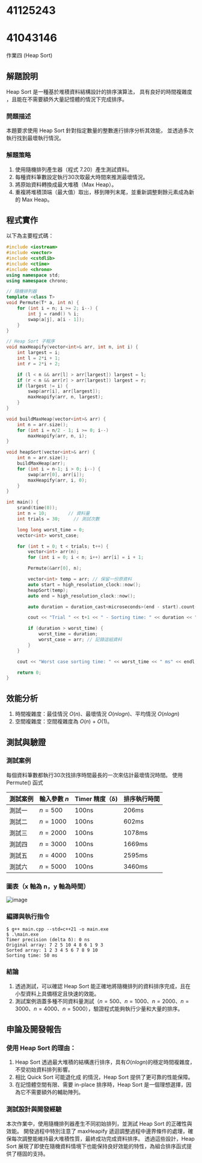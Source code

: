 # 41125243 
# 41043146

作業四 (Heap Sort)

## 解題說明

Heap Sort 是一種基於堆積資料結構設計的排序演算法，
具有良好的時間複雜度 ，且能在不需要額外大量記憶體的情況下完成排序。

### 問題描述

本題要求使用 Heap Sort 針對指定數量的整數進行排序分析其效能，
並透過多次執行找到最壞執行情況。

### 解題策略

1. 使用隨機排列產生器（程式 7.20）產生測試資料。
2. 每種資料筆數設定執行30次取最大時間來推測最壞情況。
3. 將原始資料轉換成最大堆積（Max Heap）。
4. 重複將堆積頂端（最大值）取出，移到陣列末尾，並重新調整剩餘元素成為新的 Max Heap。
   

## 程式實作

以下為主要程式碼：

```cpp
#include <iostream>
#include <vector>
#include <cstdlib>
#include <ctime>
#include <chrono>
using namespace std;
using namespace chrono;

// 隨機排列器
template <class T>
void Permute(T* a, int n) {
    for (int i = n; i >= 2; i--) {
        int j = rand() % i;
        swap(a[j], a[i - 1]);
    }
}

// Heap Sort 子程序
void maxHeapify(vector<int>& arr, int n, int i) {
    int largest = i;
    int l = 2*i + 1;
    int r = 2*i + 2;

    if (l < n && arr[l] > arr[largest]) largest = l;
    if (r < n && arr[r] > arr[largest]) largest = r;
    if (largest != i) {
        swap(arr[i], arr[largest]);
        maxHeapify(arr, n, largest);
    }
}

void buildMaxHeap(vector<int>& arr) {
    int n = arr.size();
    for (int i = n/2 - 1; i >= 0; i--)
        maxHeapify(arr, n, i);
}

void heapSort(vector<int>& arr) {
    int n = arr.size();
    buildMaxHeap(arr);
    for (int i = n-1; i > 0; i--) {
        swap(arr[0], arr[i]);
        maxHeapify(arr, i, 0);
    }
}

int main() {
    srand(time(0));
    int n = 10;        // 資料量
    int trials = 30;     // 測試次數

    long long worst_time = 0;
    vector<int> worst_case;

    for (int t = 0; t < trials; t++) {
        vector<int> arr(n);
        for (int i = 0; i < n; i++) arr[i] = i + 1;

        Permute(&arr[0], n);

        vector<int> temp = arr; // 保留一份原資料
        auto start = high_resolution_clock::now();
        heapSort(temp);
        auto end = high_resolution_clock::now();

        auto duration = duration_cast<microseconds>(end - start).count();

        cout << "Trial " << t+1 << " - Sorting time: " << duration << " ms" << endl;

        if (duration > worst_time) {
            worst_time = duration;
            worst_case = arr; // 記錄這組資料
        }
    }

    cout << "Worst case sorting time: " << worst_time << " ms" << endl;

    return 0;
}
```

## 效能分析

1. 時間複雜度：最佳情況 $O(n)$、最壞情況 $O(nlogn)$、平均情況 $O(nlogn)$
2. 空間複雜度：空間複雜度為 $O(n)$ + $O(1)$。

## 測試與驗證

### 測試案例

每個資料筆數都執行30次找排序時間最長的一次來估計最壞情況時間。
使用 Permute() 函式

| 測試案例 | 輸入參數 $n$ | Timer 精度（δ) | 排序執行時間 |
|----------|--------------|--------------|-------------|
| 測試一   | $n = 500$    | 100ns        | 206ms        |
| 測試二   | $n = 1000$   | 100ns        | 602ms        |
| 測試三   | $n = 2000$   | 100ns        | 1078ms       |
| 測試四   | $n = 3000$   | 100ns        | 1669ms       |
| 測試五   | $n = 4000$   | 100ns        | 2595ms       | 
| 測試六   | $n = 5000$   | 100ns        | 3460ms       | 

### 圖表（x 軸為 n，y 軸為時間）

![image](https://github.com/user-attachments/assets/abc37e22-ad94-4770-8d0f-1c8d6c4c037f)

### 編譯與執行指令

```shell
$ g++ main.cpp --std=c++21 -o main.exe
$ .\main.exe
Timer precision (delta δ): 0 ns
Original array: 7 2 5 10 4 8 6 1 9 3
Sorted array: 1 2 3 4 5 6 7 8 9 10
Sorting time: 50 ms
```

### 結論

1. 透過測試，可以確認 Heap Sort 能正確地將隨機排列的資料排序完成，且在小型資料上具備穩定且快速的效能。
2. 測試案例涵蓋多種不同資料量測試（$n = 500$、$n = 1000$、$n = 2000$、$n = 3000$、$n = 4000$、$n = 5000$），驗證程式能夠執行少量和大量的排序。

## 申論及開發報告

### 使用 Heap Sort 的理由：

1. Heap Sort 透過最大堆積的結構進行排序，具有$O(nlogn)$的穩定時間複雜度，不受初始資料排列影響。
2. 相比 Quick Sort 可能退化成  的情況，Heap Sort 提供了更可靠的性能保障。
3. 在記憶體空間有限、需要 in-place 排序時，Heap Sort 是一個理想選擇，因為它不需要額外的輔助陣列。

### 測試設計與開發經驗

本次作業中，使用隨機排列器產生不同初始排列，並測試 Heap Sort 的正確性與效能。
開發過程中特別注意了 maxHeapify 遞迴調整過程中邊界條件的處理，確保每次調整能維持最大堆積性質，最終成功完成資料排序。
透過這些設計，Heap Sort 展現了即使在隨機資料情境下也能保持良好效能的特性，為組合排序函式提供了穩固的支持。
